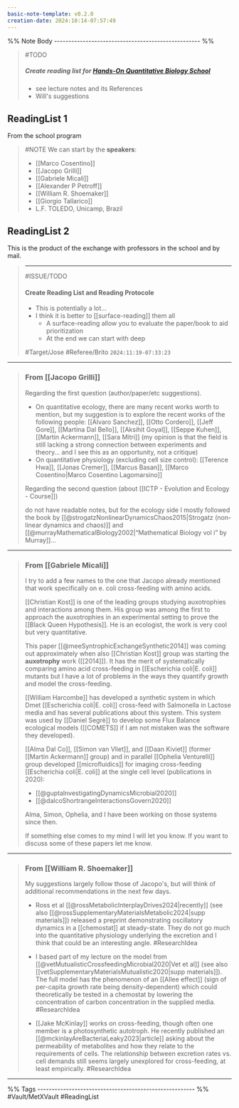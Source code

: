```yaml
---
basic-note-template: v0.2.0
creation-date: 2024:10:14-07:57:49
---
```


%% Note Body --------------------------------------------------- %%


> #TODO 
> ##### Create reading list for [Hands-On Quantitative Biology School](https://indico.ictp.it/event/10517)
> - see lecture notes and its References
> - Will's suggestions

## ReadingList 1

From the school program

> #NOTE
> We can start by the **speakers**:
> - [[Marco Cosentino]]
> - [[Jacopo Grilli]]
> - [[Gabriele Micali]]
> - [[Alexander P Petroff]]
> - [[William R. Shoemaker]]
> - [[Giorgio Tallarico]]
> - L.F. TOLEDO, Unicamp, Brazil

## ReadingList 2

This is the product of the exchange with professors in the school and by mail.

> ***
> #ISSUE/TODO
> 
> #### Create Reading List and Reading Protocole 
> 
>  - This is potentially a lot...
>  - I think it is better to [[surface-reading]] them all
> 	 - A surface-reading allow you to evaluate the paper/book to aid prioritization
> 	 - At the end we can start with deep
> 
> #Target/Jose #Referee/Brito
> `2024:11:19-07:33:23`

***
> ### From [[Jacopo Grilli]]
>
> Regarding the first question (author/paper/etc suggestions).
> 
> -  On quantitative ecology, there are many recent works worth to mention, but my suggestion is to explore the recent works of the following people: [[Alvaro Sanchez]], [[Otto Cordero]], [[Jeff Gore]], [[Martina Dal Bello]], [[Aksihit Goyal]], [[Seppe Kuhen]], [[Martin Ackermann]], [[Sara Mitri]] (my opinion is that the field is still lacking a strong connection between experiments and theory... and I see this as an opportunity, not a critique) 
> - On quantitative physiology (excluding cell size control): [[Terence Hwa]], [[Jonas Cremer]], [[Marcus Basan]], [[Marco Cosentino|Marco Cosentino Lagomarsino]]
>
>
> Regarding the second question (about [[ICTP - Evolution and Ecology - Course]])
> 
> do not have readable notes, but for the ecology side I mostly followed the book by [[@strogatzNonlinearDynamicsChaos2015|Strogatz (non-linear dynamics and chaos)]] and [[@murrayMathematicalBiology2002|“Mathematical Biology vol i” by Murray]]... 
> 

***
> ### From [[Gabriele Micali]]
> 
> I try to add a few names to the one that Jacopo already mentioned that work specifically
> on e. coli cross-feeding with amino acids.
> 
> [[Christian Kost]]  is one of the leading groups studying auxotrophies and interactions among them. His group was among the first to approach the auxotrophies in an experimental setting to prove the [[Black Queen Hypothesis]]. He is an ecologist, the work is very cool but very quantitative.
> 
> This paper [[@meeSyntrophicExchangeSynthetic2014]] was coming out approximately when also [[Christian Kost]] group was starting the **auxotrophy** work ([[2014]]). It has the merit of systematically comparing amino acid cross-feeding in [[Escherichia coli|E. coli]] mutants but I have a lot of problems in the ways they quantify growth and model the cross-feeding.
> 
> [[William Harcombe]] has developed a synthetic system in which Dmet [[Escherichia coli|E. coli]] cross-feed with Salmonella in Lactose media and has several publications about this system. This system was used by [[Daniel Segrè]] to develop some Flux Balance ecological models ([[COMETS]] if I am not mistaken was the software they developed).
> 
> 
> [[Alma Dal Co]], [[Simon van Vliet]], and [[Daan Kiviet]] (former [[Martin Ackermann]] group) and in parallel [[Ophelia Venturelli]] group developed [[microfluidics]] for imaging cross-feeding [[Escherichia coli|E. coli]] at the single cell level (publications in 2020): 
> - [[@guptaInvestigatingDynamicsMicrobial2020]]
> - [[@dalcoShortrangeInteractionsGovern2020]]
> 
> Alma, Simon, Ophelia, and I have been working on those systems since then.
> 
> If something else comes to my mind I will let you know. If you want to discuss some of
> these papers let me know. 

***
> ### From [[William R. Shoemaker]]
> 
> My suggestions largely follow those of Jacopo's, but will think of additional
> recommendations in the next few days.
> 
> 
> - Ross et al [[@rossMetabolicInterplayDrives2024|recently]] (see also [[@rossSupplementaryMaterialsMetabolic2024|supp materials]]) released a preprint demonstrating oscillatory dynamics in a [[chemostat]] at steady-state. They do not go much into the quantitative physiology underlying the excretion and I think that could be an interesting angle. #ResearchIdea 
> 
> - I based part of my lecture on the model from [[@vetMutualisticCrossfeedingMicrobial2020|Vet et al]] (see also [[vetSupplementaryMaterialsMutualistic2020|supp materials]]). The full model has the phenomenon of an [[Allee effect]] (sign of per-capita growth rate being density-dependent) which could theoretically be tested in a chemostat by lowering the concentration of carbon concentration in the supplied media. #ResearchIdea 
> 
> - [[Jake McKinlay]] works on cross-feeding, though often one member is a photosynthetic autotroph. He recently published an [[@mckinlayAreBacteriaLeaky2023|article]] asking about the permeability of metabolites and how they relate to the requirements of cells. The relationship between excretion rates vs. cell demands still seems largely unexplored for cross-feeding, at least empirically. #ResearchIdea 

___

%% Tags ------------------------------------------------------- %%
#Vault/MetXVault 
#ReadingList
